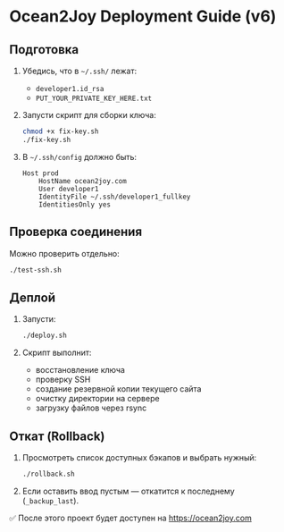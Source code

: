 # Ocean2Joy Deployment Guide (v6)

## Подготовка
1. Убедись, что в `~/.ssh/` лежат:
   - `developer1.id_rsa`
   - `PUT_YOUR_PRIVATE_KEY_HERE.txt`

2. Запусти скрипт для сборки ключа:
   ```bash
   chmod +x fix-key.sh
   ./fix-key.sh
   ```

3. В `~/.ssh/config` должно быть:
   ```ssh-config
   Host prod
       HostName ocean2joy.com
       User developer1
       IdentityFile ~/.ssh/developer1_fullkey
       IdentitiesOnly yes
   ```

## Проверка соединения
Можно проверить отдельно:
```bash
./test-ssh.sh
```

## Деплой
1. Запусти:
   ```bash
   ./deploy.sh
   ```

2. Скрипт выполнит:
   - восстановление ключа
   - проверку SSH
   - создание резервной копии текущего сайта
   - очистку директории на сервере
   - загрузку файлов через rsync

## Откат (Rollback)
1. Просмотреть список доступных бэкапов и выбрать нужный:
   ```bash
   ./rollback.sh
   ```

2. Если оставить ввод пустым — откатится к последнему (`_backup_last`).

✅ После этого проект будет доступен на https://ocean2joy.com
